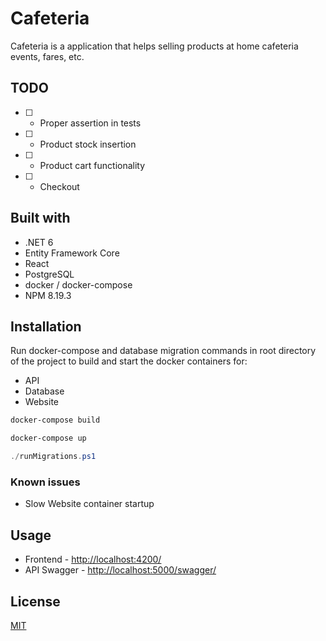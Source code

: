 # Cafeteria

Cafeteria is a application that helps selling products at home cafeteria events, fares, etc.

## TODO

- [ ] - Proper assertion in tests
- [ ] - Product stock insertion
- [ ] - Product cart functionality
- [ ] - Checkout

## Built with

* .NET 6
* Entity Framework Core
* React
* PostgreSQL
* docker / docker-compose
* NPM 8.19.3

## Installation

Run docker-compose and database migration commands in root directory of the project to build and start the docker containers for:
* API
* Database
* Website

```bash
docker-compose build
```

```bash
docker-compose up
```
```powershell
./runMigrations.ps1
```

### Known issues
* Slow Website container startup


## Usage

* Frontend - [http://localhost:4200/](http://localhost:4200/)
* API Swagger - [http://localhost:5000/swagger/](http://localhost:5000/swagger/)

## License
[MIT](https://choosealicense.com/licenses/mit/)
